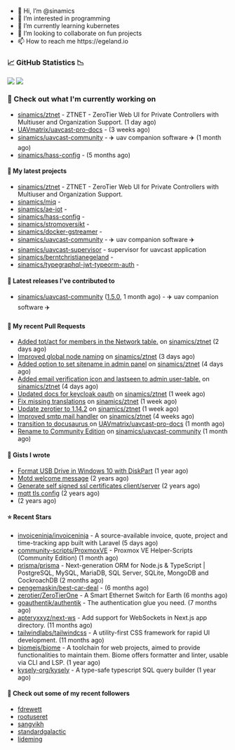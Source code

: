 <p align="center">
  <ul>
    <li>👋 Hi, I’m @sinamics</li>
    <li>👀 I’m interested in programming</li>
    <li>🌱 I’m currently learning kubernetes</li>
    <li>💞️ I’m looking to collaborate on fun projects</li>
    <li>📫 How to reach me https://egeland.io</li>
  </ul>
</p>

### 📈 GitHub Statistics 📉
<img align="center" src="https://githubreadme.egeland.io/?username=sinamics&show_icons=true&theme=ayu-mirage" />
<img align="center" src="https://githubreadme.egeland.io/top-langs/?username=sinamics&theme=ayu-mirage&layout=compact" />

### 👷 Check out what I'm currently working on

- [sinamics/ztnet](https://github.com/sinamics/ztnet) - ZTNET - ZeroTier Web UI for Private Controllers with Multiuser and Organization Support. (1 day ago)
- [UAVmatrix/uavcast-pro-docs](https://github.com/UAVmatrix/uavcast-pro-docs) -  (3 weeks ago)
- [sinamics/uavcast-community](https://github.com/sinamics/uavcast-community) - ✈️ uav companion software ✈️ (1 month ago)
- [sinamics/hass-config](https://github.com/sinamics/hass-config) -  (5 months ago)

#### 🌱 My latest projects

- [sinamics/ztnet](https://github.com/sinamics/ztnet) - ZTNET - ZeroTier Web UI for Private Controllers with Multiuser and Organization Support.
- [sinamics/miq](https://github.com/sinamics/miq) - 
- [sinamics/ae-iot](https://github.com/sinamics/ae-iot) - 
- [sinamics/hass-config](https://github.com/sinamics/hass-config) - 
- [sinamics/stromoversikt](https://github.com/sinamics/stromoversikt) - 
- [sinamics/docker-gstreamer](https://github.com/sinamics/docker-gstreamer) - 
- [sinamics/uavcast-community](https://github.com/sinamics/uavcast-community) - ✈️ uav companion software ✈️
- [sinamics/uavcast-supervisor](https://github.com/sinamics/uavcast-supervisor) - supervisor for uavcast application
- [sinamics/berntchristianegeland](https://github.com/sinamics/berntchristianegeland) - 
- [sinamics/typegraphql-jwt-typeorm-auth](https://github.com/sinamics/typegraphql-jwt-typeorm-auth) - 

#### 🔭 Latest releases I've contributed to

- [sinamics/uavcast-community](https://github.com/sinamics/uavcast-community) ([1.5.0](https://github.com/sinamics/uavcast-community/releases/tag/1.5.0), 1 month ago) - ✈️ uav companion software ✈️

#### 🔨 My recent Pull Requests

- [Added tot/act for members in the Network table.](https://github.com/sinamics/ztnet/pull/610) on [sinamics/ztnet](https://github.com/sinamics/ztnet) (2 days ago)
- [Improved global node naming](https://github.com/sinamics/ztnet/pull/607) on [sinamics/ztnet](https://github.com/sinamics/ztnet) (3 days ago)
- [Added option to set sitename in admin panel](https://github.com/sinamics/ztnet/pull/605) on [sinamics/ztnet](https://github.com/sinamics/ztnet) (4 days ago)
- [Added email verification icon and lastseen to admin user-table.](https://github.com/sinamics/ztnet/pull/604) on [sinamics/ztnet](https://github.com/sinamics/ztnet) (4 days ago)
- [Updated docs for keycloak oauth](https://github.com/sinamics/ztnet/pull/601) on [sinamics/ztnet](https://github.com/sinamics/ztnet) (1 week ago)
- [Fix missing translations](https://github.com/sinamics/ztnet/pull/599) on [sinamics/ztnet](https://github.com/sinamics/ztnet) (1 week ago)
- [Update zerotier to 1.14.2](https://github.com/sinamics/ztnet/pull/592) on [sinamics/ztnet](https://github.com/sinamics/ztnet) (1 week ago)
- [Improved smtp mail handler](https://github.com/sinamics/ztnet/pull/582) on [sinamics/ztnet](https://github.com/sinamics/ztnet) (4 weeks ago)
- [transition to docusaurus ](https://github.com/UAVmatrix/uavcast-pro-docs/pull/5) on [UAVmatrix/uavcast-pro-docs](https://github.com/UAVmatrix/uavcast-pro-docs) (1 month ago)
- [Rename to Community Edition](https://github.com/sinamics/uavcast-community/pull/35) on [sinamics/uavcast-community](https://github.com/sinamics/uavcast-community) (1 month ago)

#### 📓 Gists I wrote

- [Format USB Drive in Windows 10 with DiskPart](https://gist.github.com/8aa001b3dbe040e07917665b6a8f59c4) (1 year ago)
- [Motd welcome message](https://gist.github.com/d1f96f39b797ccb2eba6e8bd539510bc) (2 years ago)
- [Generate self signed ssl certificates client/server](https://gist.github.com/4ecdb293851b7018a715f4186ffa1e79) (2 years ago)
- [mqtt tls config](https://gist.github.com/20d325a3d7d8d9db4c657737f93aac99) (2 years ago)
- [](https://gist.github.com/2dce8bf46e2de3f3fb642bc342d9f5a2) (2 years ago)

#### ⭐ Recent Stars

- [invoiceninja/invoiceninja](https://github.com/invoiceninja/invoiceninja) - A source-available invoice, quote, project and time-tracking app built with Laravel (5 days ago)
- [community-scripts/ProxmoxVE](https://github.com/community-scripts/ProxmoxVE) - Proxmox VE Helper-Scripts (Community Edition)  (1 month ago)
- [prisma/prisma](https://github.com/prisma/prisma) - Next-generation ORM for Node.js &amp; TypeScript | PostgreSQL, MySQL, MariaDB, SQL Server, SQLite, MongoDB and CockroachDB (2 months ago)
- [pengemaskin/best-car-deal](https://github.com/pengemaskin/best-car-deal) -  (6 months ago)
- [zerotier/ZeroTierOne](https://github.com/zerotier/ZeroTierOne) - A Smart Ethernet Switch for Earth (6 months ago)
- [goauthentik/authentik](https://github.com/goauthentik/authentik) - The authentication glue you need. (7 months ago)
- [apteryxxyz/next-ws](https://github.com/apteryxxyz/next-ws) - Add support for WebSockets in Next.js app directory. (11 months ago)
- [tailwindlabs/tailwindcss](https://github.com/tailwindlabs/tailwindcss) - A utility-first CSS framework for rapid UI development. (11 months ago)
- [biomejs/biome](https://github.com/biomejs/biome) - A toolchain for web projects, aimed to provide functionalities to maintain them. Biome offers formatter and linter, usable via CLI and LSP. (1 year ago)
- [kysely-org/kysely](https://github.com/kysely-org/kysely) - A type-safe typescript SQL query builder (1 year ago)

#### 👯 Check out some of my recent followers

- [fdrewett](https://github.com/fdrewett)
- [rootuseret](https://github.com/rootuseret)
- [sangvikh](https://github.com/sangvikh)
- [standardgalactic](https://github.com/standardgalactic)
- [lideming](https://github.com/lideming)
